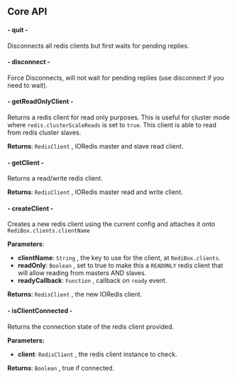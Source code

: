 ## Core API

#### - quit -
Disconnects all redis clients but first waits for pending replies.

#### - disconnect -
Force Disconnects, will not wait for pending replies (use disconnect if you need to wait).

#### - getReadOnlyClient -
Returns a redis client for read only purposes. This is useful for cluster mode where `redis.clusterScaleReads` is set to `true`. This client is able to read from redis cluster slaves.

**Returns**: `RedisClient` , IORedis master and slave read client.

#### - getClient -
Returns a read/write redis client.

**Returns**: `RedisClient` , IORedis master read and write client.

#### - createClient -
Creates a new redis client using the current config and attaches it onto `RediBox.clients.clientName`

**Parameters**:
 - **clientName**: `String` , the key to use for the client, at `RediBox.clients`.
 - **readOnly**: `Boolean` , set to true to make this a `READONLY` redis client that will allow reading from masters AND slaves.
 - **readyCallback**: `Function` , callback on `ready` event.


**Returns**: `RedisClient` , the new IORedis client.


#### - isClientConnected -
Returns the connection state of the redis client provided.

**Parameters:**
 - **client**: `RedisClient` , the redis client instance to check.

**Returns**: `Boolean` , true if connected.
